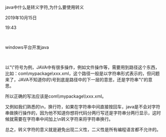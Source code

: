java中什么是转义字符,为什么要使用转义

2019年10月15日

19:43

 

windows平台开发java

 

以\"\\\"符号为例，JAVA中有很多操作，例如文件操作等，需要用到路径这个东西，比如：com\\mypackage\\xxx.xml，这个路径一般是以字符串形式表示的，但问题来了，JAVA不知道你的\\号到底是路径中的下一层的意思，还是字符串\"\\\"的意思。

所以正确的写法应该是com\\\\mypackage\\\\xxx.xml。

又例如我们熟悉的\\n，换行符，如果在字符串中间直接按回车，java是不会对字符串做换行操作的，因为他不知道你想将代码分两行写还是字符串分两行显示，这时候就需要在字符串中间加上\\n转义字符来将字符串换行。

总之，转义字符的意义就是避免出现二义性，二义性是所有编程语言都不允许的。
